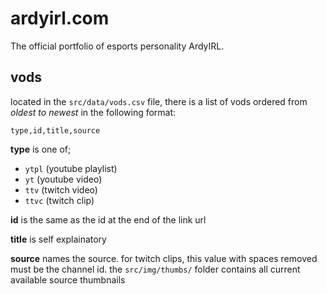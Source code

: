 # ardyirl.com
The official portfolio of esports personality ArdyIRL.

## vods
located in the `src/data/vods.csv` file, there is a list of vods ordered from *oldest to newest* in the following format:
```csv
type,id,title,source
```
**type** is one of;
* `ytpl` (youtube playlist)
* `yt` (youtube video)
* `ttv` (twitch video)
* `ttvc` (twitch clip)

**id** is the same as the id at the end of the link url

**title** is self explainatory

**source** names the source. for twitch clips, this value with spaces removed must be the channel id. the `src/img/thumbs/` folder contains all current available source thumbnails
